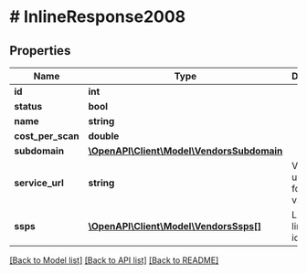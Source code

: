# # InlineResponse2008

## Properties

Name | Type | Description | Notes
------------ | ------------- | ------------- | -------------
**id** | **int** |  | [optional] 
**status** | **bool** |  | [optional] 
**name** | **string** |  | [optional] 
**cost_per_scan** | **double** |  | [optional] 
**subdomain** | [**\OpenAPI\Client\Model\VendorsSubdomain**](VendorsSubdomain.md) |  | [optional] 
**service_url** | **string** | Vendor API url. Set null for manual validation | [optional] 
**ssps** | [**\OpenAPI\Client\Model\VendorsSsps[]**](VendorsSsps.md) | List of linked ssps ids | [optional] 

[[Back to Model list]](../../README.md#documentation-for-models) [[Back to API list]](../../README.md#documentation-for-api-endpoints) [[Back to README]](../../README.md)


